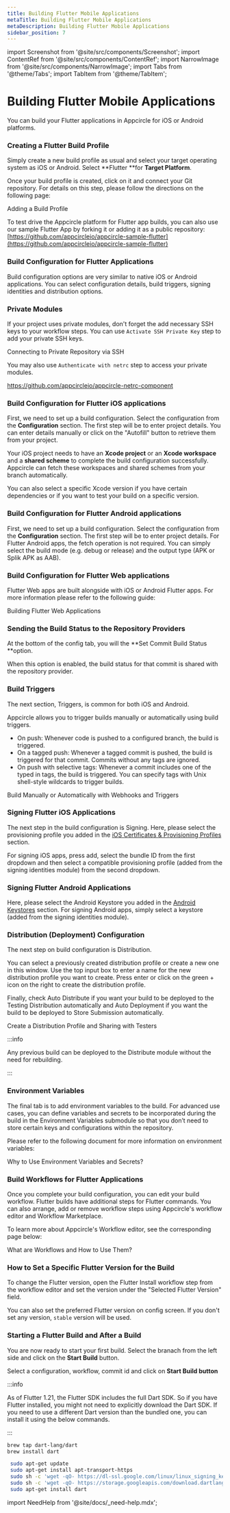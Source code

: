 ```yaml
---
title: Building Flutter Mobile Applications
metaTitle: Building Flutter Mobile Applications
metaDescription: Building Flutter Mobile Applications
sidebar_position: 7
---
```


import Screenshot from '@site/src/components/Screenshot';
import ContentRef from '@site/src/components/ContentRef';
import NarrowImage from '@site/src/components/NarrowImage';
import Tabs from '@theme/Tabs';
import TabItem from '@theme/TabItem';

# Building Flutter Mobile Applications

You can build your Flutter applications in Appcircle for iOS or Android platforms.

### Creating a Flutter Build Profile

Simply create a new build profile as usual and select your target operating system as iOS or Android. Select **Flutter **for **Target Platform**.

<Screenshot url='https://cdn.appcircle.io/docs/assets/image (1).png' />

Once your build profile is created, click on it and connect your Git repository. For details on this step, please follow the directions on the following page:

<ContentRef url="/build/adding-a-build-profile">Adding a Build Profile</ContentRef>

To test drive the Appcircle platform for Flutter app builds, you can also use our sample Flutter App by forking it or adding it as a public repository: [https://github.com/appcircleio/appcircle-sample-flutter](https://github.com/appcircleio/appcircle-sample-flutter)

### Build Configuration for Flutter Applications

Build configuration options are very similar to native iOS or Android applications. You can select configuration details, build triggers, signing identities and distribution options.

### Private Modules

If your project uses private modules, don't forget the add necessary SSH keys to your workflow steps. You can use `Activate SSH Private Key` step to add your private SSH keys.

<ContentRef url="/build/adding-a-build-profile/connecting-to-private-repository-via-ssh">Connecting to Private Repository via SSH</ContentRef>

You may also use `Authenticate with netrc` step to access your private modules.

https://github.com/appcircleio/appcircle-netrc-component

### Build Configuration for Flutter iOS applications

First, we need to set up a build configuration. Select the configuration from the **Configuration** section. The first step will be to enter project details. You can enter details manually or click on the "Autofill" button to retrieve them from your project.

Your iOS project needs to have an **Xcode project** or an **Xcode workspace** and a **shared scheme** to complete the build configuration successfully. Appcircle can fetch these workspaces and shared schemes from your branch automatically.

You can also select a specific Xcode version if you have certain dependencies or if you want to test your build on a specific version.

<Screenshot url='https://cdn.appcircle.io/docs/assets/image (2).png' />

### Build Configuration for Flutter Android applications

First, we need to set up a build configuration. Select the configuration from the **Configuration** section. The first step will be to enter project details. For Flutter Android apps, the fetch operation is not required. You can simply select the build mode (e.g. debug or release) and the output type (APK or Splik APK as AAB).

<Screenshot url='https://cdn.appcircle.io/docs/assets/image (3).png' />

### Build Configuration for Flutter Web applications

Flutter Web apps are built alongside with iOS or Android Flutter apps. For more information please refer to the following guide:

<ContentRef url="/build/building-flutter-web-applications">Building Flutter Web Applications</ContentRef>

### Sending the Build Status to the Repository Providers

At the bottom of the config tab, you will the **Set Commit Build Status **option.

<Screenshot url='https://cdn.appcircle.io/docs/assets/create-flutter-build-commit-status.png' />

When this option is enabled, the build status for that commit is shared with the repository provider.

<Screenshot url='https://cdn.appcircle.io/docs/assets/image (213).png' />

<Screenshot url='https://cdn.appcircle.io/docs/assets/appcircle-github-commit-status-pass.png' />

### Build Triggers

The next section, Triggers, is common for both iOS and Android.

Appcircle allows you to trigger builds manually or automatically using build triggers.

- On push: Whenever code is pushed to a configured branch, the build is triggered.
- On a tagged push: Whenever a tagged commit is pushed, the build is triggered for that commit. Commits without any tags are ignored.
- On push with selective tags: Whenever a commit includes one of the typed in tags, the build is triggered. You can specify tags with Unix shell-style wildcards to trigger builds.

<ContentRef url="/build/build-manually-or-with-triggers">
  Build Manually or Automatically with Webhooks and Triggers
</ContentRef>

###

### Signing Flutter iOS Applications

The next step in the build configuration is Signing. Here, please select the provisioning profile you added in the [iOS Certificates & Provisioning Profiles](../signing-identities/ios-certificates-and-provisioning-profiles.md) section.

For signing iOS apps, press add, select the bundle ID from the first dropdown and then select a compatible provisioning profile (added from the signing identities module) from the second dropdown.

<NarrowImage src="https://cdn.appcircle.io/docs/assets/image%20(5).png" />


### Signing Flutter Android Applications

Here, please select the Android Keystore you added in the [Android Keystores](../signing-identities/android-keystores.md) section. For signing Android apps, simply select a keystore (added from the signing identities module).

<NarrowImage src="https://cdn.appcircle.io/docs/assets/image%20(4).png" />

###

### Distribution (Deployment) Configuration

The next step on build configuration is Distribution.

You can select a previously created distribution profile or create a new one in this window. Use the top input box to enter a name for the new distribution profile you want to create. Press enter or click on the green + icon on the right to create the distribution profile.

Finally, check Auto Distribute if you want your build to be deployed to the Testing Distribution automatically and Auto Deployment if you want the build to be deployed to Store Submission automatically.

<ContentRef url="/distribute/create-or-select-a-distribution-profile">
  Create a Distribution Profile and Sharing with Testers
</ContentRef>

:::info

Any previous build can be deployed to the Distribute module without the need for rebuilding.

:::

### Environment Variables

The final tab is to add environment variables to the build. For advanced use cases, you can define variables and secrets to be incorporated during the build in the Environment Variables submodule so that you don’t need to store certain keys and configurations within the repository.

Please refer to the following document for more information on environment variables:

<ContentRef url="/environment-variables/why-to-use-environment-variables-and-secrets">
  Why to Use Environment Variables and Secrets?
</ContentRef>

### Build Workflows for Flutter Applications

Once you complete your build configuration, you can edit your build workflow. Flutter builds have additional steps for Flutter commands. You can also arrange, add or remove workflow steps using Appcircle's workflow editor and Workflow Marketplace.

<Screenshot url='https://cdn.appcircle.io/docs/assets/image (6).png' />

To learn more about Appcircle's Workflow editor, see the corresponding page below:

<ContentRef url="/workflows/why-to-use-workflows">What are Workflows and How to Use Them?</ContentRef>

### How to Set a Specific Flutter Version for the Build

To change the Flutter version, open the Flutter Install workflow step from the workflow editor and set the version under the "Selected Flutter Version" field.

<NarrowImage src="https://cdn.appcircle.io/docs/assets/image%20(167).png" />

You can also set the preferred Flutter version on config screen. If you don't set any version, `stable` version will be used.
### Starting a Flutter Build and After a Build

You are now ready to start your first build. Select the branach from the left side and click on the **Start Build** button.


<Screenshot url='https://cdn.appcircle.io/docs/assets/start-build.png' />

Select a configuration, workflow, commit id and click on **Start Build button**

<Screenshot url='https://cdn.appcircle.io/docs/assets/start-build-configuration.png' />


:::info

As of Flutter 1.21, the Flutter SDK includes the full Dart SDK. So if you have Flutter installed, you might not need to explicitly download the Dart SDK. If you need to use a different Dart version than the bundled one, you can install it using the below commands.

:::

<Tabs>
  <TabItem value="ios" label="iOS" default>

```bash
brew tap dart-lang/dart
brew install dart
```

  </TabItem>
  <TabItem value="android" label="Android">

```bash
 sudo apt-get update
 sudo apt-get install apt-transport-https
 sudo sh -c 'wget -qO- https://dl-ssl.google.com/linux/linux_signing_key.pub | apt-key add -'
 sudo sh -c 'wget -qO- https://storage.googleapis.com/download.dartlang.org/linux/debian/dart_stable.list > /etc/apt/sources.list.d/dart_stable.list'
 sudo apt-get install dart
```

  </TabItem>
</Tabs>

import NeedHelp from '@site/docs/\_need-help.mdx';

<NeedHelp />
